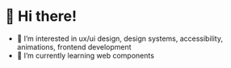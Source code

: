 # 👋 Hi there!

- 👀 I’m interested in ux/ui design, design systems, accessibility, animations, frontend development
- 🌱 I’m currently learning web components
